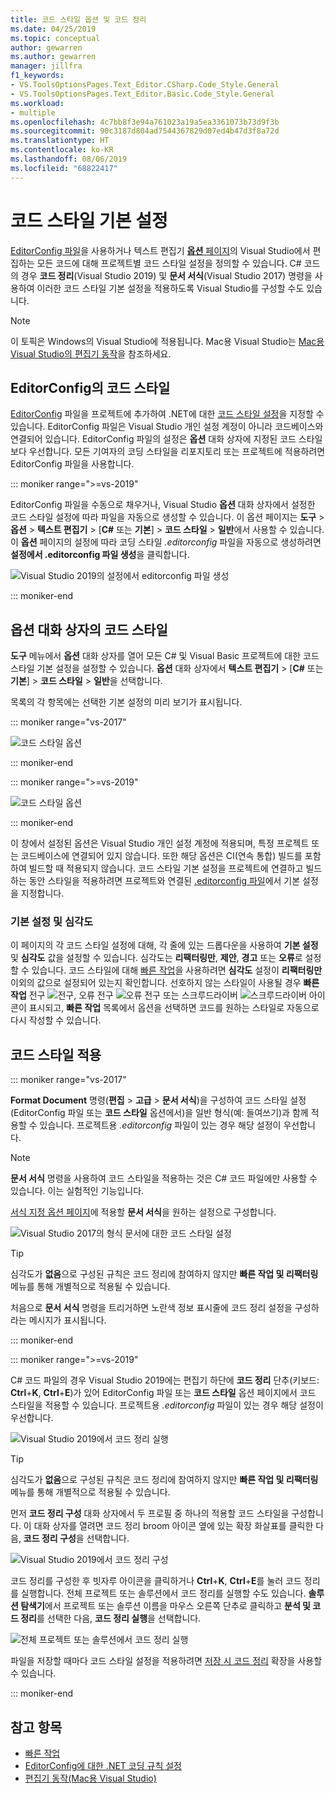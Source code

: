 ```yaml
---
title: 코드 스타일 옵션 및 코드 정리
ms.date: 04/25/2019
ms.topic: conceptual
author: gewarren
ms.author: gewarren
manager: jillfra
f1_keywords:
- VS.ToolsOptionsPages.Text_Editor.CSharp.Code_Style.General
- VS.ToolsOptionsPages.Text_Editor.Basic.Code_Style.General
ms.workload:
- multiple
ms.openlocfilehash: 4c7bb8f3e94a761023a19a5ea3361073b73d9f3b
ms.sourcegitcommit: 90c3187d804ad7544367829d07ed4b47d3f8a72d
ms.translationtype: HT
ms.contentlocale: ko-KR
ms.lasthandoff: 08/06/2019
ms.locfileid: "68822417"
---
```

# <a name="code-style-preferences"></a>코드 스타일 기본 설정

[EditorConfig 파일](#code-styles-in-editorconfig-files)을 사용하거나 텍스트 편집기 [**옵션** 페이지](#code-styles-in-the-options-dialog-box)의 Visual Studio에서 편집하는 모든 코드에 대해 프로젝트별 코드 스타일 설정을 정의할 수 있습니다. C# 코드의 경우 **코드 정리**(Visual Studio 2019) 및 **문서 서식**(Visual Studio 2017) 명령을 사용하여 이러한 코드 스타일 기본 설정을 적용하도록 Visual Studio를 구성할 수도 있습니다.

> [!NOTE]
> 이 토픽은 Windows의 Visual Studio에 적용됩니다. Mac용 Visual Studio는 [Mac용 Visual Studio의 편집기 동작](/visualstudio/mac/editor-behavior)을 참조하세요.

## <a name="code-styles-in-editorconfig-files"></a>EditorConfig의 코드 스타일

[EditorConfig](create-portable-custom-editor-options.md) 파일을 프로젝트에 추가하여 .NET에 대한 [코드 스타일 설정](../ide/editorconfig-code-style-settings-reference.md)을 지정할 수 있습니다. EditorConfig 파일은 Visual Studio 개인 설정 계정이 아니라 코드베이스와 연결되어 있습니다. EditorConfig 파일의 설정은 **옵션** 대화 상자에 지정된 코드 스타일보다 우선합니다. 모든 기여자의 코딩 스타일을 리포지토리 또는 프로젝트에 적용하려면 EditorConfig 파일을 사용합니다.

::: moniker range=">=vs-2019"

EditorConfig 파일을 수동으로 채우거나, Visual Studio **옵션** 대화 상자에서 설정한 코드 스타일 설정에 따라 파일을 자동으로 생성할 수 있습니다. 이 옵션 페이지는 **도구** > **옵션** > **텍스트 편집기** > [**C#**  또는 **기본**] > **코드 스타일** > **일반**에서 사용할 수 있습니다. 이 **옵션** 페이지의 설정에 따라 코딩 스타일 *.editorconfig* 파일을 자동으로 생성하려면 **설정에서 .editorconfig 파일 생성**을 클릭합니다.

![Visual Studio 2019의 설정에서 editorconfig 파일 생성](media/vs-2019/generate-editorconfig-file-small.png)

::: moniker-end

## <a name="code-styles-in-the-options-dialog-box"></a>옵션 대화 상자의 코드 스타일

**도구** 메뉴에서 **옵션** 대화 상자를 열어 모든 C# 및 Visual Basic 프로젝트에 대한 코드 스타일 기본 설정을 설정할 수 있습니다. **옵션** 대화 상자에서 **텍스트 편집기** > [**C#** 또는 **기본**] > **코드 스타일**  >  **일반**을 선택합니다.

목록의 각 항목에는 선택한 기본 설정의 미리 보기가 표시됩니다.

::: moniker range="vs-2017"

![코드 스타일 옵션](media/code-style-quick-actions-dialog.png)

::: moniker-end

::: moniker range=">=vs-2019"

![코드 스타일 옵션](media/vs-2019/code-style-quick-actions-dialog.png)

::: moniker-end

이 창에서 설정된 옵션은 Visual Studio 개인 설정 계정에 적용되며, 특정 프로젝트 또는 코드베이스에 연결되어 있지 않습니다. 또한 해당 옵션은 CI(연속 통합) 빌드를 포함하여 빌드할 때 적용되지 않습니다. 코드 스타일 기본 설정을 프로젝트에 연결하고 빌드하는 동안 스타일을 적용하려면 프로젝트와 연결된 [.editorconfig 파일](#code-styles-in-editorconfig-files)에서 기본 설정을 지정합니다.

### <a name="preference-and-severity"></a>기본 설정 및 심각도

이 페이지의 각 코드 스타일 설정에 대해, 각 줄에 있는 드롭다운을 사용하여 **기본 설정** 및 **심각도** 값을 설정할 수 있습니다. 심각도는 **리팩터링만**, **제안**, **경고** 또는 **오류**로 설정할 수 있습니다. 코드 스타일에 대해 [빠른 작업](../ide/quick-actions.md)을 사용하려면 **심각도** 설정이 **리팩터링만** 이외의 값으로 설정되어 있는지 확인합니다. 선호하지 않는 스타일이 사용될 경우 **빠른 작업** 전구 ![전구](media/light-bulb-dropdown.png), 오류 전구 ![오류 전구](media/error-bulb.png) 또는 스크루드라이버 ![스크루드라이버](media/screwdriver.png) 아이콘이 표시되고, **빠른 작업** 목록에서 옵션을 선택하면 코드를 원하는 스타일로 자동으로 다시 작성할 수 있습니다.

## <a name="apply-code-styles"></a>코드 스타일 적용

::: moniker range="vs-2017"

**Format Document** 명령(**편집** > **고급** > **문서 서식**)을 구성하여 코드 스타일 설정(EditorConfig 파일 또는 **코드 스타일** 옵션에서)을 일반 형식(예: 들여쓰기)과 함께 적용할 수 있습니다. 프로젝트용 *.editorconfig* 파일이 있는 경우 해당 설정이 우선합니다.

> [!NOTE]
> **문서 서식** 명령을 사용하여 코드 스타일을 적용하는 것은 C# 코드 파일에만 사용할 수 있습니다. 이는 실험적인 기능입니다.

[서식 지정 옵션 페이지](reference/options-text-editor-csharp-formatting.md#format-document-settings)에 적용할 **문서 서식**을 원하는 설정으로 구성합니다.

![Visual Studio 2017의 형식 문서에 대한 코드 스타일 설정](media/format-document-settings-experiment.png)

> [!TIP]
> 심각도가 **없음**으로 구성된 규칙은 코드 정리에 참여하지 않지만 **빠른 작업 및 리팩터링** 메뉴를 통해 개별적으로 적용될 수 있습니다.

처음으로 **문서 서식** 명령을 트리거하면 노란색 정보 표시줄에 코드 정리 설정을 구성하라는 메시지가 표시됩니다.

::: moniker-end

::: moniker range=">=vs-2019"

C# 코드 파일의 경우 Visual Studio 2019에는 편집기 하단에 **코드 정리** 단추(키보드: **Ctrl**+**K**, **Ctrl**+**E**)가 있어 EditorConfig 파일 또는 **코드 스타일** 옵션 페이지에서 코드 스타일을 적용할 수 있습니다. 프로젝트용 *.editorconfig* 파일이 있는 경우 해당 설정이 우선합니다.

![Visual Studio 2019에서 코드 정리 실행](media/execute-code-cleanup.png)

> [!TIP]
> 심각도가 **없음**으로 구성된 규칙은 코드 정리에 참여하지 않지만 **빠른 작업 및 리팩터링** 메뉴를 통해 개별적으로 적용될 수 있습니다.

먼저 **코드 정리 구성** 대화 상자에서 두 프로필 중 하나의 적용할 코드 스타일을 구성합니다. 이 대화 상자를 열려면 코드 정리 broom 아이콘 옆에 있는 확장 화살표를 클릭한 다음, **코드 정리 구성**을 선택합니다.

![Visual Studio 2019에서 코드 정리 구성](media/configure-code-cleanup.png)

코드 정리를 구성한 후 빗자루 아이콘을 클릭하거나 **Ctrl**+**K**, **Ctrl**+**E**를 눌러 코드 정리를 실행합니다. 전체 프로젝트 또는 솔루션에서 코드 정리를 실행할 수도 있습니다. **솔루션 탐색기**에서 프로젝트 또는 솔루션 이름을 마우스 오른쪽 단추로 클릭하고 **분석 및 코드 정리**를 선택한 다음, **코드 정리 실행**을 선택합니다.

![전체 프로젝트 또는 솔루션에서 코드 정리 실행](media/run-code-cleanup-project-solution.png)

파일을 저장할 때마다 코드 스타일 설정을 적용하려면 [저장 시 코드 정리](https://marketplace.visualstudio.com/items?itemName=MadsKristensen.CodeCleanupOnSave) 확장을 사용할 수 있습니다.

::: moniker-end

## <a name="see-also"></a>참고 항목

- [빠른 작업](../ide/quick-actions.md)
- [EditorConfig에 대한 .NET 코딩 규칙 설정](../ide/editorconfig-code-style-settings-reference.md)
- [편집기 동작(Mac용 Visual Studio)](/visualstudio/mac/editor-behavior)
